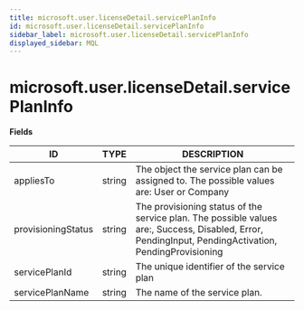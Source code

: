 ```yaml
---
title: microsoft.user.licenseDetail.servicePlanInfo
id: microsoft.user.licenseDetail.servicePlanInfo
sidebar_label: microsoft.user.licenseDetail.servicePlanInfo
displayed_sidebar: MQL
---
```


# microsoft.user.licenseDetail.servicePlanInfo

**Fields**

| ID                 | TYPE   | DESCRIPTION                                                                                                                                           |
| ------------------ | ------ | ----------------------------------------------------------------------------------------------------------------------------------------------------- |
| appliesTo          | string | The object the service plan can be assigned to. The possible values are: User or Company                                                              |
| provisioningStatus | string | The provisioning status of the service plan. The possible values are:, Success, Disabled, Error, PendingInput, PendingActivation, PendingProvisioning |
| servicePlanId      | string | The unique identifier of the service plan                                                                                                             |
| servicePlanName    | string | The name of the service plan.                                                                                                                         |

